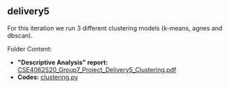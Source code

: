 ## delivery5

For this iteration we run 3 different clustering models (k-means, agnes and dbscan).

Folder Content:  
- **"Descriptive Analysis" report:** [CSE4062S20_Group7_Project_Delivery5_Clustering.pdf](https://github.com/mustafahakkoz/CSE4062S20_Grp7/blob/master/delivery5/CSE4062S20_Group7_Project_Delivery5_Clustering.pdf)  
- **Codes:** [clustering.py](https://github.com/mustafahakkoz/CSE4062S20_Grp7/blob/master/delivery5/clustering.py)  
